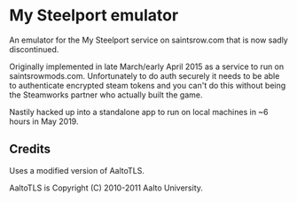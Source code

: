 # My Steelport emulator

An emulator for the My Steelport service on saintsrow.com that is now sadly
discontinued.

Originally implemented in late March/early April 2015 as a service to run on
saintsrowmods.com. Unfortunately to do auth securely it needs to be able to
authenticate encrypted steam tokens and you can't do this without being
the Steamworks partner who actually built the game.

Nastily hacked up into a standalone app to run on local machines in ~6 hours in
May 2019.

## Credits

Uses a modified version of AaltoTLS.

AaltoTLS is Copyright (C) 2010-2011 Aalto University.